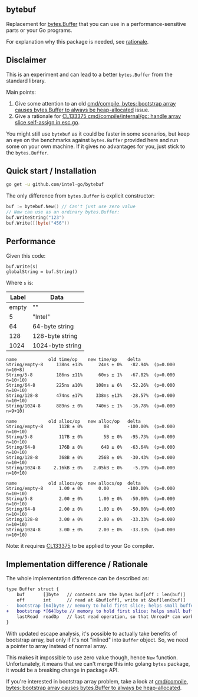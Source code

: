 ## bytebuf

Replacement for [bytes.Buffer](https://golang.org/pkg/bytes/#Buffer) that you can use in a performance-sensitive parts
or your Go programs.

For explanation why this package is needed, see [rationale](#implementation-difference--rationale).

## Disclaimer

This is an experiment and can lead to a better `bytes.Buffer` from the standard library.

Main points:

1. Give some attention to an old [cmd/compile, bytes: bootstrap array causes bytes.Buffer to always be heap-allocated](https://github.com/golang/go/issues/7921) issue.
2. Give a rationale for [CL133375 cmd/compile/internal/gc: handle array slice self-assign in esc.go](https://golang.org/cl/133375).

You might still use `bytebuf` as it could be faster in some scenarios, but keep an eye on the benchmarks against `bytes.Buffer` provided here and run some on your own machine. If it gives no advantages for you, just stick to the `bytes.Buffer`.

## Quick start / Installation

```bash
go get -u github.com/intel-go/bytebuf
```

The only difference from `bytes.Buffer` is explicit constructor:

```go
buf := bytebuf.New() // Can't just use zero value
// Now can use as an ordinary bytes.Buffer:
buf.WriteString("123")
buf.Write([]byte("456"))
```

## Performance

Given this code:

```
buf.Write(s)
globalString = buf.String()
```

Where `s` is:

| Label | Data |
|-------|------|
| empty | ""   |
| 5     | "Intel" |
| 64    | 64-byte string |
| 128   | 128-byte string |
| 1024  | 1024-byte string |

```
name            old time/op    new time/op    delta
String/empty-8     138ns ±13%      24ns ± 0%   -82.94%  (p=0.000 n=10+8)
String/5-8         186ns ±11%      60ns ± 1%   -67.82%  (p=0.000 n=10+10)
String/64-8        225ns ±10%     108ns ± 6%   -52.26%  (p=0.000 n=10+10)
String/128-8       474ns ±17%     338ns ±13%   -28.57%  (p=0.000 n=10+10)
String/1024-8      889ns ± 0%     740ns ± 1%   -16.78%  (p=0.000 n=9+10)

name            old alloc/op   new alloc/op   delta
String/empty-8      112B ± 0%        0B       -100.00%  (p=0.000 n=10+10)
String/5-8          117B ± 0%        5B ± 0%   -95.73%  (p=0.000 n=10+10)
String/64-8         176B ± 0%       64B ± 0%   -63.64%  (p=0.000 n=10+10)
String/128-8        368B ± 0%      256B ± 0%   -30.43%  (p=0.000 n=10+10)
String/1024-8     2.16kB ± 0%    2.05kB ± 0%    -5.19%  (p=0.000 n=10+10)

name            old allocs/op  new allocs/op  delta
String/empty-8      1.00 ± 0%      0.00       -100.00%  (p=0.000 n=10+10)
String/5-8          2.00 ± 0%      1.00 ± 0%   -50.00%  (p=0.000 n=10+10)
String/64-8         2.00 ± 0%      1.00 ± 0%   -50.00%  (p=0.000 n=10+10)
String/128-8        3.00 ± 0%      2.00 ± 0%   -33.33%  (p=0.000 n=10+10)
String/1024-8       3.00 ± 0%      2.00 ± 0%   -33.33%  (p=0.000 n=10+10)
```

Note: it requires [CL133375](https://golang.org/cl/133375) to be applied to your Go compiler.

## Implementation difference / Rationale

The whole implementation difference can be described as:

```diff
type Buffer struct {
	buf       []byte   // contents are the bytes buf[off : len(buf)]
	off       int      // read at &buf[off], write at &buf[len(buf)]
- 	bootstrap [64]byte // memory to hold first slice; helps small buffers avoid allocation.
+ 	bootstrap *[64]byte // memory to hold first slice; helps small buffers avoid allocation.
	lastRead  readOp   // last read operation, so that Unread* can work correctly.
}
```

With updated escape analysis, it's possible to actually take benefits of
bootstrap array, but only if it's not "inlined" into `Buffer` object.
So, we need a pointer to array instead of normal array.

This makes it impossible to use zero value though, hence `New` function.
Unfortunately, it means that we can't merge this into golang `bytes` package,
it would be a breaking change in package API.

If you're interested in bootstrap array problem, take a look at
[cmd/compile, bytes: bootstrap array causes bytes.Buffer to always be heap-allocated](https://github.com/golang/go/issues/7921).
